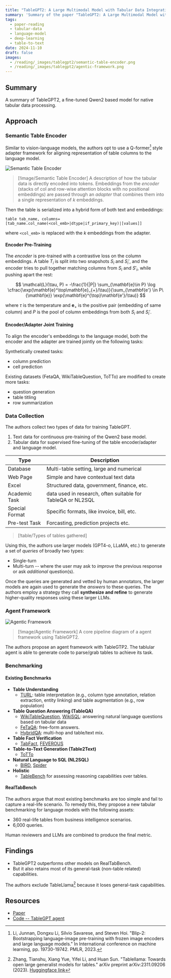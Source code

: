 ```yaml
---
title: "TableGPT2: A Large Multimodal Model with Tabular Data Integration"
summary: 'Summary of the paper "TableGPT2: A Large Multimodal Model with Tabular Data Integration"'
tags:
  - paper-reading
  - tabular-data
  - language-model
  - deep-learning
  - table-to-text
date: 2024-11-10
draft: false
images:
  - /reading/_images/tablegpt2/semantic-table-encoder.png
  - /reading/_images/tablegpt2/agentic-framework.png
---
```


## Summary

A summary of TableGPT2, a fine-tuned Qwen2 based model for native tabular data processing.

## Approach

### Semantic Table Encoder

Similar to vision-language models, the authors opt to use a Q-former[^1] style adapter framework for aligning representation of table columns to the language model.

![Semantic Table Encoder](/static/images/reading/tablegpt2/semantic-table-encoder.png)

> [!image/Semantic Table Encoder]
> A description of how the tabular data is directly encoded into tokens.
> Embeddings from the _encoder_ (stacks of col and row-wise attention blocks with no positional embeddings) are passed through an _adapter_ that combines them into a single representation of $k$ embeddings.

Then the table is serialized into a hybrid form of both text and embeddings:

```
table tab_name, columns=[tab_name.col_name(<col_emb>|dtype|if_primary_key)|[values]]
```

where `<col_emb>` is replaced with the $k$ embeddings from the adapter.

#### Encoder Pre-Training

The _encoder_ is pre-trained with a contrastive loss on the column embeddings.
A table $T_i$ is split into two snapshots $S_i$ and $S_i'$, and the encoder tries to pull together matching columns from $S_i$ and $S'_i$, while pushing apart the rest:

$$
\mathcal{L}(\tau, P) = -\frac{1}{|P|} \sum_{\mathbf{e}\in P} \log \cfrac{\exp(\mathbf{e}^\top\mathbf{e}_{+}/\tau)}{\sum_{\mathbf{e'} \in P\{\mathbf{e}} \exp(\mathbf{e}^{\top}\mathbf{e'}/\tau)}
$$

where $\tau$ is the temperature and $\mathbf{e}_{+}$ is the positive pair (embedding of same column) and $P$ is the pool of column embeddings from both $S_i$ and $S_i'$.

#### Encoder/Adapter Joint Training

To align the encoder's embeddings to the language model, both the encoder and the adapter are trained jointly on the following tasks:

Synthetically created tasks:

- column prediction
- cell prediction

Existing datasets (FetaQA, WikiTableQuestion, ToTTo) are modified to create more tasks:

- question generation
- table titling
- row summarization

### Data Collection

The authors collect two types of data for training TableGPT.

1. Text data for continuous pre-training of the Qwen2 base model.
2. Tabular data for supervised fine-tuning of the table encoder/adapter and language model.

| Type           | Description                                                 |
| -------------- | ----------------------------------------------------------- |
| Database       | Multi-table setting, large and numerical                    |
| Web Page       | Simple and have contextual text data                        |
| Excel          | Structured data, government, finance, etc.                  |
| Academic Task  | data used in research, often suitable for TableQA or NL2SQL |
| Special Format | Specific formats, like invoice, bill, etc.                  |
| Pre-test Task  | Forcasting, prediction projects etc.                        |

> [!table/Types of tables gathered]

Using this, the authors use larger models (GPT4-o, LLaMA, etc.) to generate a set of _queries_ of broadly two types:

- Single-turn
- Multi-turn -- where the user may ask to _improve_ the previous response or ask _additional_ question(s).

Once the queries are generated and vetted by human annotators, the larger models are again used to generate the _answers_ to these queries.
The authors employ a strategy they call **synthesize and refine** to generate higher-quality responses using these larger LLMs.

### Agent Framework

![Agentic Framework](/static/images/reading/tablegpt2/agentic-framework.png)

> [!image/Agentic Framework]
> A core pipeline diagram of a agent framework using TableGPT2.

The authors propose an agent framework with TableGTP2. The tablular agent is able to generate code to parse/grab tables to achieve its task.

### Benchmarking

#### Existing Benchmarks

- **Table Understanding**
  - [TURL](https://github.com/sunlab-osu/TURL): table interpretation (e.g., column type annotation, relation extraction, entity linking) and table augmentation (e.g., row population)
- **Table Question Answering (TableQA)**
  - [WikiTableQuestion](https://github.com/ppasupat/WikiTableQuestions), [WikiSQL](https://github.com/salesforce/WikiSQL): answering natural language questions based on tabular data
  - [FeTaQA](https://github.com/Yale-LILY/FeTaQA): free-form answers.
  - [HybridQA](https://github.com/wenhuchen/HybridQA): multi-hop and table/text mix.
- **Table Fact Verification**
  - [TabFact](https://github.com/wenhuchen/Table-Fact-Checking), [FEVEROUS](https://github.com/Raldir/FEVEROUS)
- **Table-to-Text Generation (Table2Text)**
  - [ToTTo](https://github.com/google-research-datasets/ToTTo)
- **Natural Language to SQL (NL2SQL)**
  - [BIRD](https://github.com/AlibabaResearch/DAMO-ConvAI/tree/main/bird), [Spider](https://yale-lily.github.io/spider)
- **Holistic**
  - [TableBench](https://github.com/TableBench/TableBench) for assessing reasoning capabilities over tables.

#### RealTabBench

The authors argue that most existing benchmarks are too simple and fail to capture a real-life scenario. To remedy this, they propose a new tabular benchmarking for language models with the following assets:

- 360 real-life tables from business intelligence scenarios.
- 6,000 queries.

Human reviewers and LLMs are combined to produce the final metric.

## Findings

- TableGPT2 outperforms other models on RealTabBench.
- But it also retains most of its general-task (non-table related) capabilities.

The authors exclude TableLlama[^2] because it loses general-task capabilities.

## Resources

- [Paper](https://arxiv.org/abs/2411.02059)
- [Code -- TableGPT agent](https://github.com/tablegpt/tablegpt-agent)

[^1]: Li, Junnan, Dongxu Li, Silvio Savarese, and Steven Hoi. "Blip-2: Bootstrapping language-image pre-training with frozen image encoders and large language models." In International conference on machine learning, pp. 19730-19742. PMLR, 2023.
[^2]: Zhang, Tianshu, Xiang Yue, Yifei Li, and Huan Sun. "Tablellama: Towards open large generalist models for tables." arXiv preprint arXiv:2311.09206 (2023). [Huggingface link](https://huggingface.co/osunlp/TableLlama)

